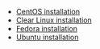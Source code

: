 * [CentOS installation](https://github.com/clearcontainers/runtime/wiki/Installing-Clear-Containers-3.0-on-CentOS)
* [Clear Linux installation](https://github.com/clearcontainers/runtime/wiki/Installing-Clear-Containers-3.0-on-Clear-Linux)
* [Fedora installation](https://github.com/clearcontainers/runtime/wiki/Installing-Clear-Containers-3.0-on-Fedora)
* [Ubuntu installation](https://github.com/clearcontainers/runtime/wiki/Installing-Clear-Containers-3.0-on-Ubuntu)